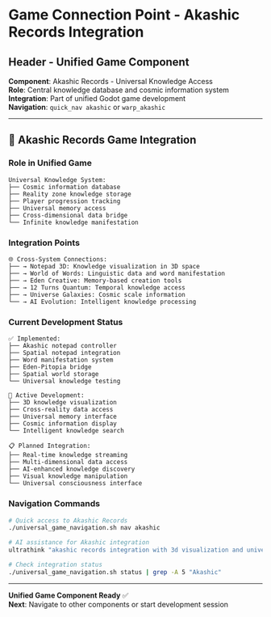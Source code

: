 # Game Connection Point - Akashic Records Integration

## Header - Unified Game Component
**Component**: Akashic Records - Universal Knowledge Access  
**Role**: Central knowledge database and cosmic information system  
**Integration**: Part of unified Godot game development  
**Navigation**: `quick_nav akashic` or `warp_akashic`  

---

## 🔮 Akashic Records Game Integration

### **Role in Unified Game**
```
Universal Knowledge System:
├── Cosmic information database
├── Reality zone knowledge storage  
├── Player progression tracking
├── Universal memory access
├── Cross-dimensional data bridge
└── Infinite knowledge manifestation
```

### **Integration Points**
```
🌐 Cross-System Connections:
├── → Notepad 3D: Knowledge visualization in 3D space
├── → World of Words: Linguistic data and word manifestation  
├── → Eden Creative: Memory-based creation tools
├── → 12 Turns Quantum: Temporal knowledge access
├── → Universe Galaxies: Cosmic scale information
└── → AI Evolution: Intelligent knowledge processing
```

### **Current Development Status**
```
✅ Implemented:
├── Akashic notepad controller
├── Spatial notepad integration  
├── Word manifestation system
├── Eden-Pitopia bridge
├── Spatial world storage
└── Universal knowledge testing

🔄 Active Development:
├── 3D knowledge visualization
├── Cross-reality data access
├── Universal memory interface
├── Cosmic information display
└── Intelligent knowledge search

📋 Planned Integration:
├── Real-time knowledge streaming
├── Multi-dimensional data access
├── AI-enhanced knowledge discovery
├── Visual knowledge manipulation
└── Universal consciousness interface
```

### **Navigation Commands**
```bash
# Quick access to Akashic Records
./universal_game_navigation.sh nav akashic

# AI assistance for Akashic integration
ultrathink "akashic records integration with 3d visualization and universal knowledge access"

# Check integration status
./universal_game_navigation.sh status | grep -A 5 "Akashic"
```

---
**Unified Game Component Ready** ✅  
**Next**: Navigate to other components or start development session
